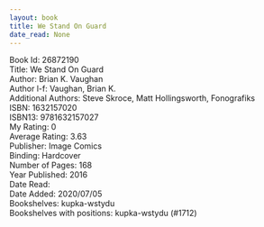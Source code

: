 ```yaml
---
layout: book
title: We Stand On Guard
date_read: None
---
```


Book Id: 26872190<br />
Title: We Stand On Guard<br />
Author: Brian K. Vaughan<br />
Author l-f: Vaughan, Brian K.<br />
Additional Authors: Steve Skroce, Matt Hollingsworth, Fonografiks<br />
ISBN: 1632157020<br />
ISBN13: 9781632157027<br />
My Rating: 0<br />
Average Rating: 3.63<br />
Publisher: Image Comics<br />
Binding: Hardcover<br />
Number of Pages: 168<br />
Year Published: 2016<br />
Date Read: <br />
Date Added: 2020/07/05<br />
Bookshelves: kupka-wstydu<br />
Bookshelves with positions: kupka-wstydu (#1712)<br />

